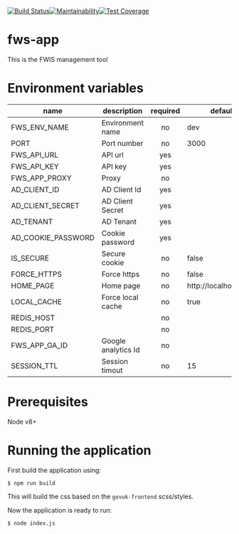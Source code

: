 [![Build Status](https://www.travis-ci.com/DEFRA/fws-app.svg?token=gaJqX8fxhoSAADGJKMvM&branch=master)](https://www.travis-ci.com/DEFRA/fws-app)[![Maintainability](https://api.codeclimate.com/v1/badges/ecaa39b7ca248c7ede24/maintainability)](https://codeclimate.com/github/DEFRA/fws-app/maintainability)[![Test Coverage](https://api.codeclimate.com/v1/badges/ecaa39b7ca248c7ede24/test_coverage)](https://codeclimate.com/github/DEFRA/fws-app/test_coverage)

# fws-app
This is the FWIS management tool

# Environment variables

| name               | description           | required |        default        |       valid        | notes |
|--------------------|------------------     |:--------:|-----------------------|:------------------:|-------|
| FWS_ENV_NAME       | Environment name      |    no    | dev                   | dev,tst,pre,prd    |       |
| PORT               | Port number           |    no    | 3000                  |                    |       |
| FWS_API_URL        | API url               |    yes   |                       |                    |       |
| FWS_API_KEY        | API key               |    yes   |                       |                    |       |
| FWS_APP_PROXY      | Proxy                 |    no    |                       |                    |       |
| AD_CLIENT_ID       | AD Client Id          |    yes   |                       |                    |       |
| AD_CLIENT_SECRET   | AD Client Secret      |    yes   |                       |                    |       |
| AD_TENANT          | AD Tenant             |    yes   |                       |                    |       |
| AD_COOKIE_PASSWORD | Cookie password       |    yes   |                       |                    |       |
| IS_SECURE          | Secure cookie         |    no    | false                 |                    |       |
| FORCE_HTTPS        | Force https           |    no    | false                 |                    |       |
| HOME_PAGE          | Home page             |    no    | http://localhost:3000 |                    |       |
| LOCAL_CACHE        | Force local cache     |    no    | true                  |                    |       |
| REDIS_HOST         |                       |    no    |                       |                    |       |
| REDIS_PORT         |                       |    no    |                       |                    |       |
| FWS_APP_GA_ID      | Google analytics Id   |    no    |                       |                    |       |
| SESSION_TTL        | Session timout        |    no    |  15                   |                    |       |



# Prerequisites

Node v8+

# Running the application

First build the application using:

`$ npm run build`

This will build the css based on the `govuk-frontend` scss/styles.

Now the application is ready to run:

`$ node index.js`
